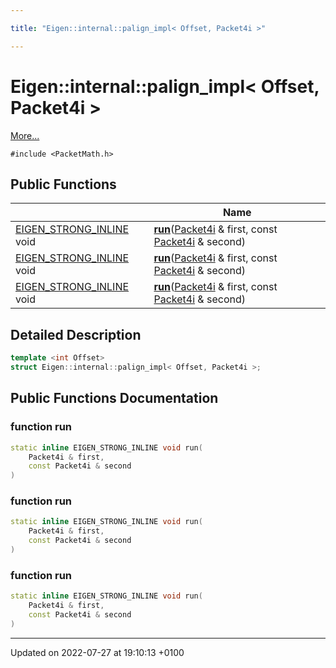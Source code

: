 ```yaml
---

title: "Eigen::internal::palign_impl< Offset, Packet4i >"

---
```


# Eigen::internal::palign_impl< Offset, Packet4i >



 [More...](#detailed-description)


`#include <PacketMath.h>`

## Public Functions

|                | Name           |
| -------------- | -------------- |
| <a href="http://example.org/files/macros_8h/#define-eigen-strong-inline">EIGEN_STRONG_INLINE</a> void | **[run](http://example.org/classes/structeigen_1_1internal_1_1palign__impl_3_01offset_00_01packet4i_01_4/#function-run)**(<a href="http://example.org/namespaces/namespaceeigen_1_1internal/#typedef-packet4i">Packet4i</a> & first, const <a href="http://example.org/namespaces/namespaceeigen_1_1internal/#typedef-packet4i">Packet4i</a> & second) |
| <a href="http://example.org/files/macros_8h/#define-eigen-strong-inline">EIGEN_STRONG_INLINE</a> void | **[run](http://example.org/classes/structeigen_1_1internal_1_1palign__impl_3_01offset_00_01packet4i_01_4/#function-run)**(<a href="http://example.org/namespaces/namespaceeigen_1_1internal/#typedef-packet4i">Packet4i</a> & first, const <a href="http://example.org/namespaces/namespaceeigen_1_1internal/#typedef-packet4i">Packet4i</a> & second) |
| <a href="http://example.org/files/macros_8h/#define-eigen-strong-inline">EIGEN_STRONG_INLINE</a> void | **[run](http://example.org/classes/structeigen_1_1internal_1_1palign__impl_3_01offset_00_01packet4i_01_4/#function-run)**(<a href="http://example.org/namespaces/namespaceeigen_1_1internal/#typedef-packet4i">Packet4i</a> & first, const <a href="http://example.org/namespaces/namespaceeigen_1_1internal/#typedef-packet4i">Packet4i</a> & second) |

## Detailed Description

```cpp
template <int Offset>
struct Eigen::internal::palign_impl< Offset, Packet4i >;
```

## Public Functions Documentation

### function run

```cpp
static inline EIGEN_STRONG_INLINE void run(
    Packet4i & first,
    const Packet4i & second
)
```


### function run

```cpp
static inline EIGEN_STRONG_INLINE void run(
    Packet4i & first,
    const Packet4i & second
)
```


### function run

```cpp
static inline EIGEN_STRONG_INLINE void run(
    Packet4i & first,
    const Packet4i & second
)
```


-------------------------------

Updated on 2022-07-27 at 19:10:13 +0100
